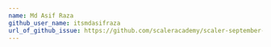 ```yaml
---
name: Md Asif Raza
github_user_name: itsmdasifraza
url_of_github_issue: https://github.com/scaleracademy/scaler-september-open-source-challenge/issues/236
---
```

